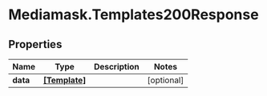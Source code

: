 # Mediamask.Templates200Response

## Properties

Name | Type | Description | Notes
------------ | ------------- | ------------- | -------------
**data** | [**[Template]**](Template.md) |  | [optional] 


